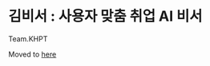 # 김비서 : 사용자 맞춤 취업 AI 비서
Team.KHPT


Moved to [here](https://github.com/Team-KHPT/Project_Kim_Prototype)
